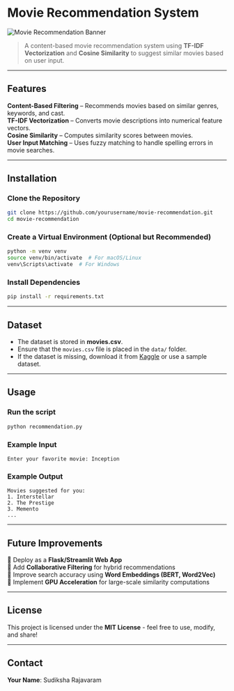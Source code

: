 # Movie Recommendation System  

![Movie Recommendation Banner](https://via.placeholder.com/800x300?text=Movie+Recommendation+System)

> A content-based movie recommendation system using **TF-IDF Vectorization** and **Cosine Similarity** to suggest similar movies based on user input.

---

## Features  

**Content-Based Filtering** – Recommends movies based on similar genres, keywords, and cast.  
**TF-IDF Vectorization** – Converts movie descriptions into numerical feature vectors.  
**Cosine Similarity** – Computes similarity scores between movies.  
**User Input Matching** – Uses fuzzy matching to handle spelling errors in movie searches.  

---

## Installation  

### Clone the Repository  
```bash
git clone https://github.com/yourusername/movie-recommendation.git
cd movie-recommendation
```

### Create a Virtual Environment (Optional but Recommended)  
```bash
python -m venv venv
source venv/bin/activate  # For macOS/Linux
venv\Scripts\activate  # For Windows
```

### Install Dependencies  
```bash
pip install -r requirements.txt
```

---

## Dataset  

- The dataset is stored in **movies.csv**.
- Ensure that the `movies.csv` file is placed in the `data/` folder.
- If the dataset is missing, download it from [Kaggle](https://www.kaggle.com/tmdb/tmdb-movie-metadata) or use a sample dataset.

---

## Usage  

### Run the script  
```bash
python recommendation.py
```

### Example Input  
```
Enter your favorite movie: Inception
```

### Example Output  
```
Movies suggested for you:
1. Interstellar
2. The Prestige
3. Memento
...
```

---


## Future Improvements  

🔹 Deploy as a **Flask/Streamlit Web App**  
🔹 Add **Collaborative Filtering** for hybrid recommendations  
🔹 Improve search accuracy using **Word Embeddings (BERT, Word2Vec)**  
🔹 Implement **GPU Acceleration** for large-scale similarity computations  

---


## License  

This project is licensed under the **MIT License** - feel free to use, modify, and share!  

---

## Contact  

 **Your Name**: Sudiksha Rajavaram  